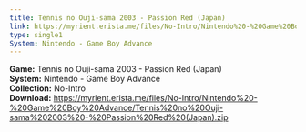 ```yaml
---
title: Tennis no Ouji-sama 2003 - Passion Red (Japan)
link: https://myrient.erista.me/files/No-Intro/Nintendo%20-%20Game%20Boy%20Advance/Tennis%20no%20Ouji-sama%202003%20-%20Passion%20Red%20(Japan).zip
type: single1
System: Nintendo - Game Boy Advance
---
```

<b>Game:</b> Tennis no Ouji-sama 2003 - Passion Red (Japan)<br>
<b>System:</b> Nintendo - Game Boy Advance<br>
<b>Collection:</b> No-Intro<br>
<b>Download:</b> https://myrient.erista.me/files/No-Intro/Nintendo%20-%20Game%20Boy%20Advance/Tennis%20no%20Ouji-sama%202003%20-%20Passion%20Red%20(Japan).zip